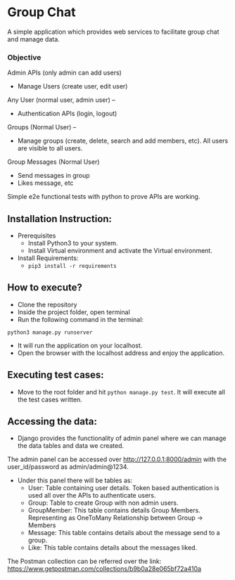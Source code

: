 # Group Chat
A simple application which provides web services to facilitate group chat and manage data.

### Objective
Admin APIs (only admin can add users)
- Manage Users (create user, edit user)

Any User (normal user, admin user) –
- Authentication APIs (login, logout)

Groups (Normal User) –
- Manage groups (create, delete, search and add members, etc). All users are visible to all users.

Group Messages (Normal User)
- Send messages in group
- Likes message, etc

Simple e2e functional tests with python to prove APIs are working.

## Installation Instruction:
- Prerequisites
  - Install Python3 to your system.
  - Install Virtual environment and activate the Virtual environment.
- Install Requirements:
  - `pip3 install -r requirements` 

## How to execute?
- Clone the repository
- Inside the project folder, open terminal
- Run the following command in the terminal:

`python3 manage.py runserver`
- It will run the application on your localhost.
- Open the browser with the localhost address and enjoy the application. 

## Executing test cases:
- Move to the root folder and hit `python manage.py test`. It will execute all the test cases written.

## Accessing the data:
- Django provides the functionality of admin panel where we can manage the data tables and data we created.

The admin panel can be accessed over http://127.0.0.1:8000/admin with the user_id/password as admin/admin@1234.
- Under this panel there will be tables as:
  - User: Table containing user details. Token based authentication is used all over the APIs to authenticate users.
  - Group: Table to create Group with non admin users.
  - GroupMember: This table contains details Group Members. Representing as OneToMany Relationship between Group -> Members 
  - Message: This table contains details about the message send to a group.
  - Like: This table contains details about the messages liked.

The Postman collection can be referred over the link: https://www.getpostman.com/collections/b9b0a28e065bf72a410a

